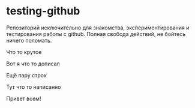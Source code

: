 # testing-github
Репозиторий исключительно для знакомства, экспериментирования и тестирования работы с github. Полная свобода действий, не бойтесь ничего поломать.

Что то крутое 

Вот я что то дописал 

Ещё пару строк 

Тут что то написанно 

Привет всем!
